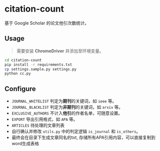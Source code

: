 # citation-count
基于 Google Scholar 的论文他引次数统计。

## Usage
> 需要安装 **ChromeDriver** 并添加至环境变量。

```sh
cd citation-count
pip install -r requirements.txt
cp settings.sample.py settings.py
python cc.py
```

## Configure
* `JOURNAL_WHITELIST` 判定为**期刊**的关键词，如 `ieee` 等。
* `JOURNAL_BLACKLIST` 判定为**非期刊**的关键词，如 `arxiv` 等。
* `EXCLUSIVE_AUTHORS` 不计入**他引**的作者名单，可随意设置。
* `EXPORT` 导出引用格式，如 `APA` 等。
* `ARTICLES` 待处理的文章列表
* 自行确认并修改 `utils.py` 中的判定逻辑 `is_journal` 和 `is_others`。
* 最终会在目录下生成文章同名的txt, 存储所有APA引用内容，可以直接复制到word生成表格
